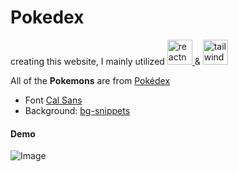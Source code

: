 # Pokedex

creating this website, I mainly utilized <a href="https://reactnative.dev/" target="_blank" rel="noreferrer"> <img src="https://reactnative.dev/img/header_logo.svg" alt="reactnative" width="40" height="40"/> </a> & <a href="https://tailwindcss.com/"></a><img src="https://www.vectorlogo.zone/logos/tailwindcss/tailwindcss-icon.svg" alt="tailwind" width="40" height="40"/>

All of the <b>Pokemons</b> are from <a href="https://pokeapi.co/" target="_blank">Pokédex</a>

- Font <a href="https://tailwindcss.com/docs/guides/vite" target="_blank">Cal Sans</a>
- Background: <a href="https://bg.ibelick.com/" target="_blank">bg-snippets</a>


#### Demo
![Image](https://github.com/user-attachments/assets/3d71f025-2323-42c0-8d69-1fe94e08b28a)
